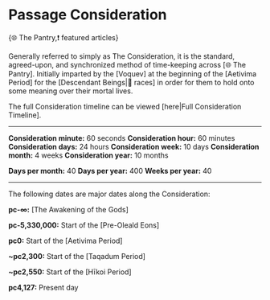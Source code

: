 # Passage Consideration

{🌐 The Pantry,❗ featured articles}

Generally referred to simply as The Consideration, it is the standard, agreed-upon, and synchronized method of time-keeping across [🌐 The Pantry]. Initially imparted by the [Voquev] at the beginning of the [Aetivima Period] for the [Descendant Beings|🧑 races] in order for them to hold onto some meaning over their mortal lives.

The full Consideration timeline can be viewed [here|Full Consideration Timeline].

---

**Consideration minute:** 60 seconds
**Consideration hour:** 60 minutes
**Consideration days:** 24 hours
**Consideration week:** 10 days
**Consideration month:** 4 weeks
**Consideration year:** 10 months

**Days per month:** 40
**Days per year:** 400
**Weeks per year:** 40

---

The following dates are major dates along the Consideration:

**pc-∞:** [The Awakening of the Gods]

**pc-5,330,000:** Start of the [Pre-Oleald Eons]

**pc0:** Start of the [Aetivima Period]

**~pc2,300:** Start of the [Taqadum Period]

**~pc2,550:** Start of the [Hīkoi Period]

**pc4,127:** Present day

